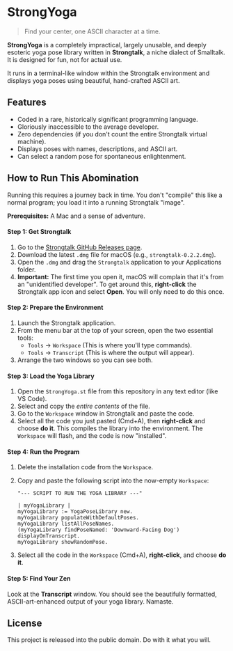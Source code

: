 # StrongYoga
> Find your center, one ASCII character at a time.

**StrongYoga** is a completely impractical, largely unusable, and deeply esoteric yoga pose library written in **Strongtalk**, a niche dialect of Smalltalk. It is designed for fun, not for actual use.

It runs in a terminal-like window within the Strongtalk environment and displays yoga poses using beautiful, hand-crafted ASCII art.



## Features
- Coded in a rare, historically significant programming language.
- Gloriously inaccessible to the average developer.
- Zero dependencies (if you don't count the entire Strongtalk virtual machine).
- Displays poses with names, descriptions, and ASCII art.
- Can select a random pose for spontaneous enlightenment.

## How to Run This Abomination

Running this requires a journey back in time. You don't "compile" this like a normal program; you load it into a running Strongtalk "image".

**Prerequisites:** A Mac and a sense of adventure.

#### Step 1: Get Strongtalk

1.  Go to the [Strongtalk GitHub Releases page](https://github.com/strongtalk/strongtalk/releases).
2.  Download the latest `.dmg` file for macOS (e.g., `strongtalk-0.2.2.dmg`).
3.  Open the `.dmg` and drag the `Strongtalk` application to your Applications folder.
4.  **Important:** The first time you open it, macOS will complain that it's from an "unidentified developer". To get around this, **right-click** the Strongtalk app icon and select **Open**. You will only need to do this once.

#### Step 2: Prepare the Environment

1.  Launch the Strongtalk application.
2.  From the menu bar at the top of your screen, open the two essential tools:
    - `Tools` -> `Workspace` (This is where you'll type commands).
    - `Tools` -> `Transcript` (This is where the output will appear).
3.  Arrange the two windows so you can see both.

#### Step 3: Load the Yoga Library

1.  Open the `StrongYoga.st` file from this repository in any text editor (like VS Code).
2.  Select and copy the *entire contents* of the file.
3.  Go to the `Workspace` window in Strongtalk and paste the code.
4.  Select all the code you just pasted (Cmd+A), then **right-click** and choose **do it**. This compiles the library into the environment. The `Workspace` will flash, and the code is now "installed".

#### Step 4: Run the Program

1.  Delete the installation code from the `Workspace`.
2.  Copy and paste the following script into the now-empty `Workspace`:

    ```smalltalk
    "--- SCRIPT TO RUN THE YOGA LIBRARY ---"

    | myYogaLibrary |
    myYogaLibrary := YogaPoseLibrary new.
    myYogaLibrary populateWithDefaultPoses.
    myYogaLibrary listAllPoseNames.
    (myYogaLibrary findPoseNamed: 'Downward-Facing Dog') displayOnTranscript.
    myYogaLibrary showRandomPose.
    ```
3.  Select all the code in the `Workspace` (Cmd+A), **right-click**, and choose **do it**.

#### Step 5: Find Your Zen

Look at the **Transcript** window. You should see the beautifully formatted, ASCII-art-enhanced output of your yoga library. Namaste.

## License
This project is released into the public domain. Do with it what you will.
